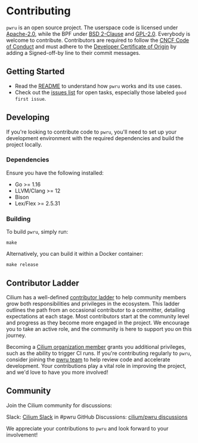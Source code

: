 # Contributing

`pwru` is an open source project. The userspace code is licensed under [Apache-2.0](LICENSE), while the BPF under [BSD 2-Clause](bpf/LICENSE.BSD-2-Clause) and [GPL-2.0](bpf/LICENSE.GPL-2.0). Everybody is welcome to contribute. Contributors are required to follow the [CNCF Code of
Conduct](https://github.com/cncf/foundation/blob/main/code-of-conduct.md) and must adhere to the [Developer Certificate of Origin](https://developercertificate.org/) by adding a Signed-off-by line to their commit messages.

## Getting Started

- Read the [README](https://github.com/cilium/pwru#readme) to understand how `pwru` works and its use cases.
- Check out the [issues list](https://github.com/cilium/pwru/issues) for open tasks, especially those labeled `good first issue`.

## Developing  

If you're looking to contribute code to `pwru`, you'll need to set up your development environment with the required dependencies and build the project locally.  

### Dependencies  

Ensure you have the following installed:  

- Go >= 1.16  
- LLVM/Clang >= 12  
- Bison  
- Lex/Flex >= 2.5.31  

### Building  

To build `pwru`, simply run:  

```
make
```

Alternatively, you can build it within a Docker container:

```
make release
```

## Contributor Ladder  

Cilium has a well-defined [contributor ladder](https://github.com/cilium/community/blob/main/CONTRIBUTOR-LADDER.md) to help community members grow both responsibilities and privileges in the ecosystem. This ladder outlines the path from an occasional contributor to a committer, detailing expectations at each stage. Most contributors start at the community level and progress as they become more engaged in the project. We encourage you to take an active role, and the community is here to support you on this journey.  

Becoming a [Cilium organization member](https://github.com/cilium/community/blob/main/CONTRIBUTOR-LADDER.md#organization-member) grants you additional privileges, such as the ability to trigger CI runs. If you're contributing regularly to `pwru`, consider joining the [pwru team](https://github.com/cilium/community/blob/main/ladder/teams/pwru.yaml) to help review code and accelerate development. Your contributions play a vital role in improving the project, and we'd love to have you more involved!

## Community

Join the Cilium community for discussions:

Slack: [Cilium Slack](https://slack.cilium.io/) in #pwru
GitHub Discussions: [cilium/pwru discussions](https://github.com/cilium/pwru/discussions)

We appreciate your contributions to `pwru` and look forward to your involvement!
